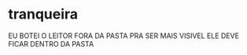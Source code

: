 # tranqueira

  EU BOTEI O LEITOR FORA DA PASTA PRA SER MAIS VISIVEL ELE DEVE FICAR DENTRO DA PASTA
